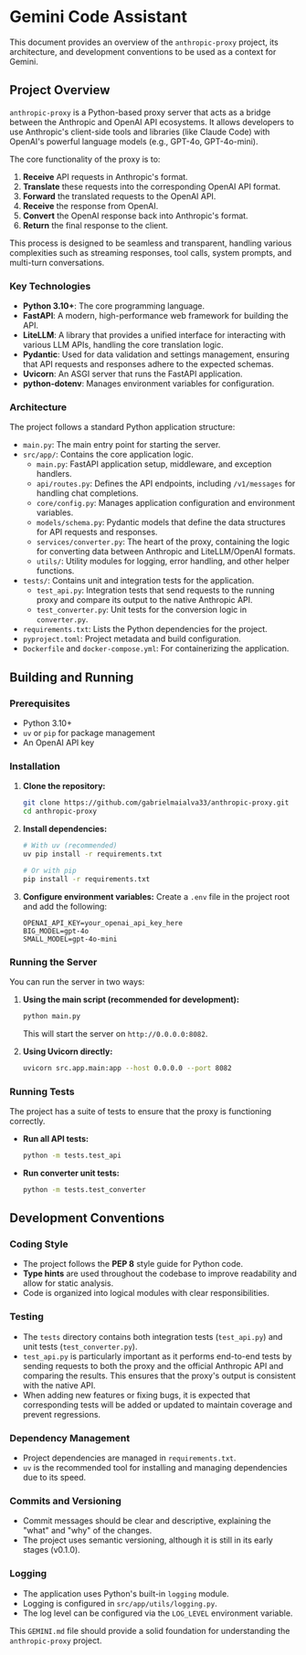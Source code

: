 # Gemini Code Assistant

This document provides an overview of the `anthropic-proxy` project, its architecture, and development conventions to be used as a context for Gemini.

## Project Overview

`anthropic-proxy` is a Python-based proxy server that acts as a bridge between the Anthropic and OpenAI API ecosystems. It allows developers to use Anthropic's client-side tools and libraries (like Claude Code) with OpenAI's powerful language models (e.g., GPT-4o, GPT-4o-mini).

The core functionality of the proxy is to:

1.  **Receive** API requests in Anthropic's format.
2.  **Translate** these requests into the corresponding OpenAI API format.
3.  **Forward** the translated requests to the OpenAI API.
4.  **Receive** the response from OpenAI.
5.  **Convert** the OpenAI response back into Anthropic's format.
6.  **Return** the final response to the client.

This process is designed to be seamless and transparent, handling various complexities such as streaming responses, tool calls, system prompts, and multi-turn conversations.

### Key Technologies

*   **Python 3.10+**: The core programming language.
*   **FastAPI**: A modern, high-performance web framework for building the API.
*   **LiteLLM**: A library that provides a unified interface for interacting with various LLM APIs, handling the core translation logic.
*   **Pydantic**: Used for data validation and settings management, ensuring that API requests and responses adhere to the expected schemas.
*   **Uvicorn**: An ASGI server that runs the FastAPI application.
*   **python-dotenv**: Manages environment variables for configuration.

### Architecture

The project follows a standard Python application structure:

*   `main.py`: The main entry point for starting the server.
*   `src/app/`: Contains the core application logic.
    *   `main.py`: FastAPI application setup, middleware, and exception handlers.
    *   `api/routes.py`: Defines the API endpoints, including `/v1/messages` for handling chat completions.
    *   `core/config.py`: Manages application configuration and environment variables.
    *   `models/schema.py`: Pydantic models that define the data structures for API requests and responses.
    *   `services/converter.py`: The heart of the proxy, containing the logic for converting data between Anthropic and LiteLLM/OpenAI formats.
    *   `utils/`: Utility modules for logging, error handling, and other helper functions.
*   `tests/`: Contains unit and integration tests for the application.
    *   `test_api.py`: Integration tests that send requests to the running proxy and compare its output to the native Anthropic API.
    *   `test_converter.py`: Unit tests for the conversion logic in `converter.py`.
*   `requirements.txt`: Lists the Python dependencies for the project.
*   `pyproject.toml`: Project metadata and build configuration.
*   `Dockerfile` and `docker-compose.yml`: For containerizing the application.

## Building and Running

### Prerequisites

*   Python 3.10+
*   `uv` or `pip` for package management
*   An OpenAI API key

### Installation

1.  **Clone the repository:**
    ```sh
    git clone https://github.com/gabrielmaialva33/anthropic-proxy.git
    cd anthropic-proxy
    ```

2.  **Install dependencies:**
    ```sh
    # With uv (recommended)
    uv pip install -r requirements.txt

    # Or with pip
    pip install -r requirements.txt
    ```

3.  **Configure environment variables:**
    Create a `.env` file in the project root and add the following:
    ```env
    OPENAI_API_KEY=your_openai_api_key_here
    BIG_MODEL=gpt-4o
    SMALL_MODEL=gpt-4o-mini
    ```

### Running the Server

You can run the server in two ways:

1.  **Using the main script (recommended for development):**
    ```sh
    python main.py
    ```
    This will start the server on `http://0.0.0.0:8082`.

2.  **Using Uvicorn directly:**
    ```sh
    uvicorn src.app.main:app --host 0.0.0.0 --port 8082
    ```

### Running Tests

The project has a suite of tests to ensure that the proxy is functioning correctly.

*   **Run all API tests:**
    ```sh
    python -m tests.test_api
    ```

*   **Run converter unit tests:**
    ```sh
    python -m tests.test_converter
    ```

## Development Conventions

### Coding Style

*   The project follows the **PEP 8** style guide for Python code.
*   **Type hints** are used throughout the codebase to improve readability and allow for static analysis.
*   Code is organized into logical modules with clear responsibilities.

### Testing

*   The `tests` directory contains both integration tests (`test_api.py`) and unit tests (`test_converter.py`).
*   `test_api.py` is particularly important as it performs end-to-end tests by sending requests to both the proxy and the official Anthropic API and comparing the results. This ensures that the proxy's output is consistent with the native API.
*   When adding new features or fixing bugs, it is expected that corresponding tests will be added or updated to maintain coverage and prevent regressions.

### Dependency Management

*   Project dependencies are managed in `requirements.txt`.
*   `uv` is the recommended tool for installing and managing dependencies due to its speed.

### Commits and Versioning

*   Commit messages should be clear and descriptive, explaining the "what" and "why" of the changes.
*   The project uses semantic versioning, although it is still in its early stages (v0.1.0).

### Logging

*   The application uses Python's built-in `logging` module.
*   Logging is configured in `src/app/utils/logging.py`.
*   The log level can be configured via the `LOG_LEVEL` environment variable.

This `GEMINI.md` file should provide a solid foundation for understanding the `anthropic-proxy` project.
